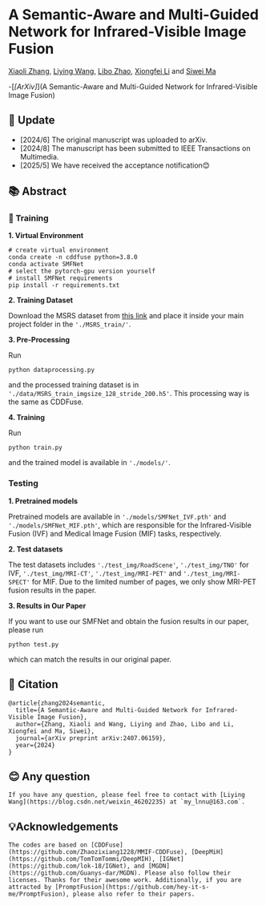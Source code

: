 # A Semantic-Aware and Multi-Guided Network for Infrared-Visible Image Fusion
[Xiaoli Zhang](https://zhangxiaolijlu.github.io/), [Liying Wang](https://blog.csdn.net/weixin_46202235), [Libo Zhao](), [Xiongfei Li]() and [Siwei Ma](https://idm.pku.edu.cn/en/info/1009/1017.htm)

-[*[ArXiv]*](A Semantic-Aware and Multi-Guided Network for Infrared-Visible Image Fusion)
## 🌟 Update
- [2024/6] The original manuscript was uploaded to arXiv.
- [2024/8] The manuscript has been submitted to IEEE Transactions on Multimedia.
- [2025/5] We have received the acceptance notification😊

## 📚 Abstract

### 🚀 Training
**1. Virtual Environment**
```
# create virtual environment
conda create -n cddfuse python=3.8.0
conda activate SMFNet
# select the pytorch-gpu version yourself
# install SMFNet requirements
pip install -r requirements.txt
```
**2. Training Dataset**

Download the MSRS dataset from [this link](https://github.com/Linfeng-Tang/MSRS) and place it inside your main project folder in the ``'./MSRS_train/'``.

**3. Pre-Processing**

Run 
```
python dataprocessing.py
``` 
and the processed training dataset is in ``'./data/MSRS_train_imgsize_128_stride_200.h5'``. This processing way is the same as CDDFuse.

**4. Training**

Run 
```
python train.py
``` 
and the trained model is available in ``'./models/'``.

### Testing

**1. Pretrained models**

Pretrained models are available in ``'./models/SMFNet_IVF.pth'`` and ``'./models/SMFNet_MIF.pth'``, which are responsible for the Infrared-Visible Fusion (IVF) and Medical Image Fusion (MIF) tasks, respectively. 

**2. Test datasets**

The test datasets includes ``'./test_img/RoadScene'``, ``'./test_img/TNO'`` for IVF, ``'./test_img/MRI-CT'``, ``'./test_img/MRI-PET'`` and ``'./test_img/MRI-SPECT'`` for MIF. Due to the limited number of pages, we only show MRI-PET fusion results in the paper. 


**3. Results in Our Paper**

If you want to use our SMFNet and obtain the fusion results in our paper, please run 
```
python test.py
```
which can match the results in our original paper.

## 📝 Citation

```
@article{zhang2024semantic,
  title={A Semantic-Aware and Multi-Guided Network for Infrared-Visible Image Fusion},
  author={Zhang, Xiaoli and Wang, Liying and Zhao, Libo and Li, Xiongfei and Ma, Siwei},
  journal={arXiv preprint arXiv:2407.06159},
  year={2024}
}
```
## 😊 Any question
```
If you have any question, please feel free to contact with [Liying Wang](https://blog.csdn.net/weixin_46202235) at `my_lnnu@163.com`.
```

## 💡Acknowledgements
```
The codes are based on [CDDFuse](https://github.com/Zhaozixiang1228/MMIF-CDDFuse), [DeepMiH](https://github.com/TomTomTommi/DeepMIH), [IGNet](https://github.com/lok-18/IGNet), and [MGDN](https://github.com/Guanys-dar/MGDN). Please also follow their licenses. Thanks for their awesome work. Additionally, if you are attracted by [PromptFusion](https://github.com/hey-it-s-me/PromptFusion), please also refer to their papers.
```
